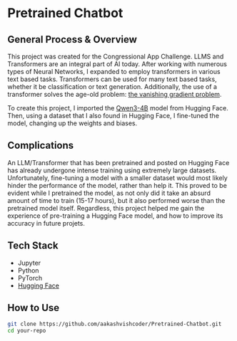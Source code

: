 # Pretrained Chatbot

## General Process & Overview

<p>This project was created for the Congressional App Challenge. LLMS and Transformers are an integral part of AI today. After working with numerous types of Neural Networks, I expanded to employ transformers in various text based tasks. Transformers can be used for many text based tasks, whether it be classification or text generation. Additionally, the use of a transformer solves the age-old problem: <a href="https://en.wikipedia.org/wiki/Vanishing_gradient_problem">the vanishing gradient problem</a>. </p>
<p>To create this project, I imported the <a href="https://huggingface.co/Qwen/Qwen3-4B">Qwen3-4B</a> model from Hugging Face. Then, using a dataset that I also found in Hugging Face, I fine-tuned the model, changing up the weights and biases. </p>

## Complications

<p>An LLM/Transformer that has been pretrained and posted on Hugging Face has already undergone intense training using extremely large datasets. Unfortunately, fine-tuning a model with a smaller dataset would most likely hinder the performance of the model, rather than help it. This proved to be evident while I pretrained the model, as not only did it take an absurd amount of time to train (15-17 hours), but it also performed worse than the pretrained model itself. Regardless, this project helped me gain the experience of pre-training a Hugging Face model, and how to improve its accuracy in future projets. </p>

## Tech Stack

- Jupyter
- Python
- PyTorch
- <a href="https://huggingface.co/">Hugging Face</a>

## How to Use

```bash
git clone https://github.com/aakashvishcoder/Pretrained-Chatbot.git
cd your-repo
